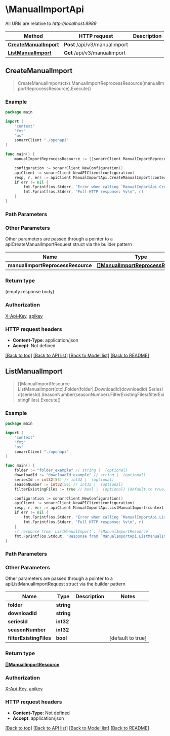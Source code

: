 # \ManualImportApi

All URIs are relative to *http://localhost:8989*

Method | HTTP request | Description
------------- | ------------- | -------------
[**CreateManualImport**](ManualImportApi.md#CreateManualImport) | **Post** /api/v3/manualimport | 
[**ListManualImport**](ManualImportApi.md#ListManualImport) | **Get** /api/v3/manualimport | 



## CreateManualImport

> CreateManualImport(ctx).ManualImportReprocessResource(manualImportReprocessResource).Execute()



### Example

```go
package main

import (
    "context"
    "fmt"
    "os"
    sonarrClient "./openapi"
)

func main() {
    manualImportReprocessResource := []sonarrClient.ManualImportReprocessResource{*sonarrClient.NewManualImportReprocessResource()} // []ManualImportReprocessResource |  (optional)

    configuration := sonarrClient.NewConfiguration()
    apiClient := sonarrClient.NewAPIClient(configuration)
    resp, r, err := apiClient.ManualImportApi.CreateManualImport(context.Background()).ManualImportReprocessResource(manualImportReprocessResource).Execute()
    if err != nil {
        fmt.Fprintf(os.Stderr, "Error when calling `ManualImportApi.CreateManualImport``: %v\n", err)
        fmt.Fprintf(os.Stderr, "Full HTTP response: %v\n", r)
    }
}
```

### Path Parameters



### Other Parameters

Other parameters are passed through a pointer to a apiCreateManualImportRequest struct via the builder pattern


Name | Type | Description  | Notes
------------- | ------------- | ------------- | -------------
 **manualImportReprocessResource** | [**[]ManualImportReprocessResource**](ManualImportReprocessResource.md) |  | 

### Return type

 (empty response body)

### Authorization

[X-Api-Key](../README.md#X-Api-Key), [apikey](../README.md#apikey)

### HTTP request headers

- **Content-Type**: application/json
- **Accept**: Not defined

[[Back to top]](#) [[Back to API list]](../README.md#documentation-for-api-endpoints)
[[Back to Model list]](../README.md#documentation-for-models)
[[Back to README]](../README.md)


## ListManualImport

> []ManualImportResource ListManualImport(ctx).Folder(folder).DownloadId(downloadId).SeriesId(seriesId).SeasonNumber(seasonNumber).FilterExistingFiles(filterExistingFiles).Execute()



### Example

```go
package main

import (
    "context"
    "fmt"
    "os"
    sonarrClient "./openapi"
)

func main() {
    folder := "folder_example" // string |  (optional)
    downloadId := "downloadId_example" // string |  (optional)
    seriesId := int32(56) // int32 |  (optional)
    seasonNumber := int32(56) // int32 |  (optional)
    filterExistingFiles := true // bool |  (optional) (default to true)

    configuration := sonarrClient.NewConfiguration()
    apiClient := sonarrClient.NewAPIClient(configuration)
    resp, r, err := apiClient.ManualImportApi.ListManualImport(context.Background()).Folder(folder).DownloadId(downloadId).SeriesId(seriesId).SeasonNumber(seasonNumber).FilterExistingFiles(filterExistingFiles).Execute()
    if err != nil {
        fmt.Fprintf(os.Stderr, "Error when calling `ManualImportApi.ListManualImport``: %v\n", err)
        fmt.Fprintf(os.Stderr, "Full HTTP response: %v\n", r)
    }
    // response from `ListManualImport`: []ManualImportResource
    fmt.Fprintf(os.Stdout, "Response from `ManualImportApi.ListManualImport`: %v\n", resp)
}
```

### Path Parameters



### Other Parameters

Other parameters are passed through a pointer to a apiListManualImportRequest struct via the builder pattern


Name | Type | Description  | Notes
------------- | ------------- | ------------- | -------------
 **folder** | **string** |  | 
 **downloadId** | **string** |  | 
 **seriesId** | **int32** |  | 
 **seasonNumber** | **int32** |  | 
 **filterExistingFiles** | **bool** |  | [default to true]

### Return type

[**[]ManualImportResource**](ManualImportResource.md)

### Authorization

[X-Api-Key](../README.md#X-Api-Key), [apikey](../README.md#apikey)

### HTTP request headers

- **Content-Type**: Not defined
- **Accept**: application/json

[[Back to top]](#) [[Back to API list]](../README.md#documentation-for-api-endpoints)
[[Back to Model list]](../README.md#documentation-for-models)
[[Back to README]](../README.md)

